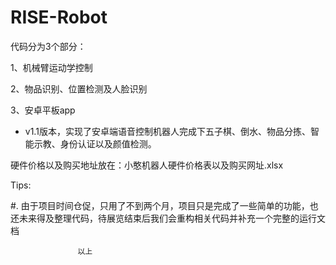 # RISE-Robot

 代码分为3个部分：
 
 1、机械臂运动学控制 
 
 2、物品识别、位置检测及人脸识别 

 3、安卓平板app 

 * v1.1版本，实现了安卓端语音控制机器人完成下五子棋、倒水、物品分拣、智能示教、身份认证以及颜值检测。

硬件价格以及购买地址放在：小憨机器人硬件价格表以及购买网址.xlsx

Tips:

#. 由于项目时间仓促，只用了不到两个月，项目只是完成了一些简单的功能，也还未来得及整理代码，待展览结束后我们会重构相关代码并补充一个完整的运行文档

                   以上


